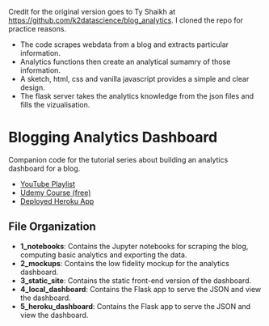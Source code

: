 Credit for the original version goes to Ty Shaikh at https://github.com/k2datascience/blog_analytics. 
I cloned the repo for practice reasons. 

- The code scrapes webdata from a blog and extracts particular information. 
- Analytics functions then create an analytical sumamry of those information. 
- A sketch, html, css and vanilla javascript provides a simple and clear design. 
- The flask server takes the analytics knowledge from the json files and fills the vizualisation. 


# Blogging Analytics Dashboard

Companion code for the tutorial series about building an analytics dashboard for a blog.

- [YouTube Playlist](https://www.youtube.com/watch?v=MghNTBnKEPs&list=PLOqGp_WNO-_7JnSkb-P3lmEc-0N9dlPic)
- [Udemy Course (free)](https://www.udemy.com/simple-blogging-analytics-dashboard-in-python/)
- [Deployed Heroku App](https://thawing-journey-86363.herokuapp.com/)

## File Organization

- **1_notebooks**: Contains the Jupyter notebooks for scraping the blog, computing basic analytics and exporting the data.
- **2_mockups**: Contains the low fidelity mockup for the analytics dashboard.
- **3_static_site**: Contains the static front-end version of the dashboard.
- **4_local_dashboard**: Contains the Flask app to serve the JSON and view the dashboard.
- **5_heroku_dashboard**: Contains the Flask app to serve the JSON and view the dashboard.

